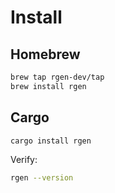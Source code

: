 # Install

## Homebrew
```bash
brew tap rgen-dev/tap
brew install rgen
```

## Cargo

```bash
cargo install rgen
```

Verify:

```bash
rgen --version
```
